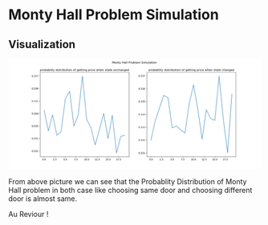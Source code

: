 # Monty Hall Problem Simulation

## Visualization 

![Visualizaiton of Monty Hall Problem Simulation](./images/sim.png)

From above picture we can see that the Probablity Distribution of Monty Hall problem in both case like 
choosing same door and choosing different door is almost same.

Au Reviour !